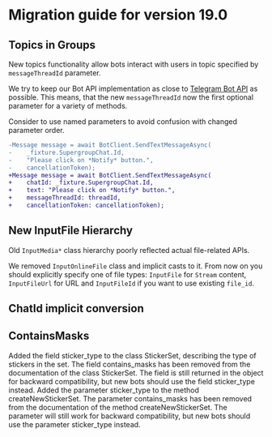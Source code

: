 # Migration guide for version 19.0

## Topics in Groups

New topics functionality allow bots interact with users in topic specified by `messageThreadId` parameter.

We try to keep our Bot API implementation as close to [Telegram Bot API](https://core.telegram.org/bots/api#forumtopicclosed) as possible. This means, that the new `messageThreadId` now the first optional parameter for a variety of methods.

Consider to use named parameters to avoid confusion with changed parameter order.

```diff
-Message message = await BotClient.SendTextMessageAsync(
-    _fixture.SupergroupChat.Id,
-    "Please click on *Notify* button.",
-    cancellationToken);
+Message message = await BotClient.SendTextMessageAsync(
+    chatId: _fixture.SupergroupChat.Id,
+    text: "Please click on *Notify* button.",
+    messageThreadId: threadId,
+    cancellationToken: cancellationToken);
```

## New InputFile Hierarchy

Old `InputMedia*` class hierarchy poorly reflected actual file-related APIs.

We removed `InputOnlineFile` class and implicit casts to it. From now on you should explicitly specify one of file types: `InputFile` for `Stream` content, `InputFileUrl` for URL and `InputFileId` if you want to use existing `file_id`.

## ChatId implicit conversion

## ContainsMasks

Added the field sticker_type to the class StickerSet, describing the type of stickers in the set.
The field contains_masks has been removed from the documentation of the class StickerSet. The field is still returned in the object for backward compatibility, but new bots should use the field sticker_type instead.
Added the parameter sticker_type to the method createNewStickerSet.
The parameter contains_masks has been removed from the documentation of the method createNewStickerSet. The parameter will still work for backward compatibility, but new bots should use the parameter sticker_type instead.
